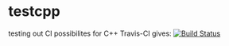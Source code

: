 # testcpp
testing out CI possibilites for C++
Travis-CI gives: [![Build Status](https://travis-ci.com/sebranchett/testcpp.svg?branch=master)](https://travis-ci.com/sebranchett/testcpp)
